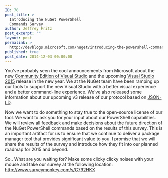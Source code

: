 ```yaml
---
ID: 78
post_title: >
  Introducing the NuGet PowerShell
  Commands Survey
author: Jeffrey Fritz
post_excerpt: ""
layout: post
permalink: >
  http://devblogs.microsoft.com/nuget/introducing-the-powershell-commands-survey/
published: true
post_date: 2014-12-03 00:00:00
---
```

You've probably seen the cool announcements from Microsoft about the new [Community Edition of Visual Studio][1] and the upcoming [Visual Studio 2015][2] release in the new year. We at the NuGet team have been ramping up our tools to support the new Visual Studio with a better visual experience and a better command-line experience. We've also released some information about our upcoming v3 release of our protocol based on [JSON-LD][3].

Now we want to do something to stay true to the open-source license of our tool. We want to ask you for your input about our PowerShell capabilities. We will review all feedback and make decisions about the future direction of the NuGet PowerShell commands based on the results of this survey. This is an important artifact for us to ensure that we continue to deliver a package manager tool that provides significant value to you. I promise that we will share the results of the survey and introduce how they fit into our planned roadmap for 2015 and beyond.

So.. What are you waiting for? Make some clicky clicky noises with your mouse and take our survey at the following location: <http://www.surveymonkey.com/s/C792HKX>

 [1]: http://www.visualstudio.com/en-us/downloads/download-visual-studio-vs#d-community
 [2]: http://www.visualstudio.com/en-us/downloads/visual-studio-2015-downloads-vs
 [3]: http://json-ld.org/